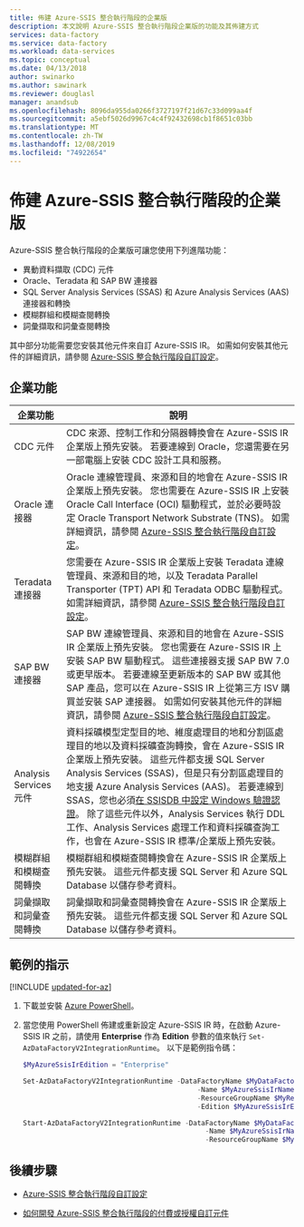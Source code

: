 ```yaml
---
title: 佈建 Azure-SSIS 整合執行階段的企業版
description: 本文說明 Azure-SSIS 整合執行階段企業版的功能及其佈建方式
services: data-factory
ms.service: data-factory
ms.workload: data-services
ms.topic: conceptual
ms.date: 04/13/2018
author: swinarko
ms.author: sawinark
ms.reviewer: douglasl
manager: anandsub
ms.openlocfilehash: 8096da955da0266f3727197f21d67c33d099aa4f
ms.sourcegitcommit: a5ebf5026d9967c4c4f92432698cb1f8651c03bb
ms.translationtype: MT
ms.contentlocale: zh-TW
ms.lasthandoff: 12/08/2019
ms.locfileid: "74922654"
---
```

# <a name="provision-enterprise-edition-for-the-azure-ssis-integration-runtime"></a>佈建 Azure-SSIS 整合執行階段的企業版

Azure-SSIS 整合執行階段的企業版可讓您使用下列進階功能：
-   異動資料擷取 (CDC) 元件
-   Oracle、Teradata 和 SAP BW 連接器
-   SQL Server Analysis Services (SSAS) 和 Azure Analysis Services (AAS) 連接器和轉換
-   模糊群組和模糊查閱轉換
-   詞彙擷取和詞彙查閱轉換

其中部分功能需要您安裝其他元件來自訂 Azure-SSIS IR。 如需如何安裝其他元件的詳細資訊，請參閱 [Azure-SSIS 整合執行階段自訂設定](how-to-configure-azure-ssis-ir-custom-setup.md)。

## <a name="enterprise-features"></a>企業功能

| **企業功能** | **說明** |
|---|---|
| CDC 元件 | CDC 來源、控制工作和分隔器轉換會在 Azure-SSIS IR 企業版上預先安裝。 若要連線到 Oracle，您還需要在另一部電腦上安裝 CDC 設計工具和服務。 |
| Oracle 連接器 | Oracle 連線管理員、來源和目的地會在 Azure-SSIS IR 企業版上預先安裝。 您也需要在 Azure-SSIS IR 上安裝 Oracle Call Interface (OCI) 驅動程式，並於必要時設定 Oracle Transport Network Substrate (TNS)。 如需詳細資訊，請參閱 [Azure-SSIS 整合執行階段自訂設定](how-to-configure-azure-ssis-ir-custom-setup.md)。 |
| Teradata 連接器 | 您需要在 Azure-SSIS IR 企業版上安裝 Teradata 連線管理員、來源和目的地，以及 Teradata Parallel Transporter (TPT) API 和 Teradata ODBC 驅動程式。 如需詳細資訊，請參閱 [Azure-SSIS 整合執行階段自訂設定](how-to-configure-azure-ssis-ir-custom-setup.md)。 |
| SAP BW 連接器 | SAP BW 連線管理員、來源和目的地會在 Azure-SSIS IR 企業版上預先安裝。 您也需要在 Azure-SSIS IR 上安裝 SAP BW 驅動程式。 這些連接器支援 SAP BW 7.0 或更早版本。 若要連線至更新版本的 SAP BW 或其他 SAP 產品，您可以在 Azure-SSIS IR 上從第三方 ISV 購買並安裝 SAP 連接器。 如需如何安裝其他元件的詳細資訊，請參閱 [Azure-SSIS 整合執行階段自訂設定](how-to-configure-azure-ssis-ir-custom-setup.md)。 |
| Analysis Services 元件               | 資料採礦模型定型目的地、維度處理目的地和分割區處理目的地以及資料採礦查詢轉換，會在 Azure-SSIS IR 企業版上預先安裝。 這些元件都支援 SQL Server Analysis Services (SSAS)，但是只有分割區處理目的地支援 Azure Analysis Services (AAS)。 若要連線到 SSAS，您也必須[在 SSISDB 中設定 Windows 驗證認證](https://docs.microsoft.com/sql/integration-services/lift-shift/ssis-azure-connect-with-windows-auth)。 除了這些元件以外，Analysis Services 執行 DDL 工作、Analysis Services 處理工作和資料採礦查詢工作，也會在 Azure-SSIS IR 標準/企業版上預先安裝。 |
| 模糊群組和模糊查閱轉換  | 模糊群組和模糊查閱轉換會在 Azure-SSIS IR 企業版上預先安裝。 這些元件都支援 SQL Server 和 Azure SQL Database 以儲存參考資料。 |
| 詞彙擷取和詞彙查閱轉換 | 詞彙擷取和詞彙查閱轉換會在 Azure-SSIS IR 企業版上預先安裝。 這些元件都支援 SQL Server 和 Azure SQL Database 以儲存參考資料。 |

## <a name="instructions"></a>範例的指示

[!INCLUDE [updated-for-az](../../includes/updated-for-az.md)]

1.  下載並安裝 [Azure PowerShell](/powershell/azure/install-az-ps)。

2.  當您使用 PowerShell 佈建或重新設定 Azure-SSIS IR 時，在啟動 Azure-SSIS IR 之前，請使用 **Enterprise** 作為 **Edition** 參數的值來執行 `Set-AzDataFactoryV2IntegrationRuntime`。 以下是範例指令碼：

    ```powershell
    $MyAzureSsisIrEdition = "Enterprise"

    Set-AzDataFactoryV2IntegrationRuntime -DataFactoryName $MyDataFactoryName
                                               -Name $MyAzureSsisIrName
                                               -ResourceGroupName $MyResourceGroupName
                                               -Edition $MyAzureSsisIrEdition

    Start-AzDataFactoryV2IntegrationRuntime -DataFactoryName $MyDataFactoryName
                                                 -Name $MyAzureSsisIrName
                                                 -ResourceGroupName $MyResourceGroupName
    ```

## <a name="next-steps"></a>後續步驟

-   [Azure-SSIS 整合執行階段自訂設定](how-to-configure-azure-ssis-ir-custom-setup.md)

-   [如何開發 Azure-SSIS 整合執行階段的付費或授權自訂元件](how-to-develop-azure-ssis-ir-licensed-components.md)
